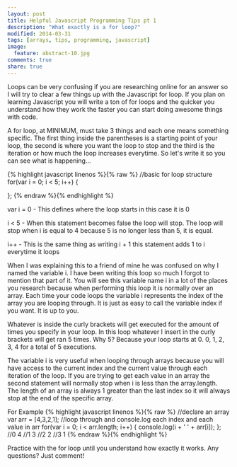 ```yaml
---
layout: post
title: Helpful Javascript Programming Tips pt 1
description: "What exactly is a for loop?"
modified: 2014-03-31
tags: [arrays, tips, programming, javascript]
image:
  feature: abstract-10.jpg
comments: true
share: true
---
```


Loops can be very confusing if you are researching online for an answer so I will try to clear a few things up with the Javascript for loop. If you plan on learning Javascript you will write a ton of for loops and the quicker you understand how they work the faster you can start doing awesome things with code.

A for loop, at MINIMUM, must take 3 things and each one means something specific. The first thing inside the parentheses is a starting point of your loop, the second is where you want the loop to stop and the third is the iteration or how much the loop increases everytime. So let's write it so you can see what is happening...

{% highlight javascript linenos %}{% raw %}
//basic for loop structure
for(var i = 0; i < 5; i++) {

};
{% endraw %}{% endhighlight %}


var i = 0 - This defines where the loop starts in this case it is 0

i < 5 - When this statement becomes false the loop will stop. The loop will stop when i is equal to 4 because 5 is no longer less than 5, it is equal.

i++ - This is the same thing as writing i + 1 this statement adds 1 to i everytime it loops

When I was explaining this to a friend of mine he was confused on why I named the variable i. I have been writing this loop so much I forgot to mention that part of it. You will see this variable name i in a lot of the places you research because when performing this loop it is normally over an array. Each time your code loops the variable i represents the index of the array you are looping through. It is just as easy to call the variable index if you want. It is up to you.

Whatever is inside the curly brackets will get executed for the amount of times you specify in your loop. In this loop whatever I insert in the curly brackets will get ran 5 times. Why 5? Because your loop starts at 0. 0, 1, 2, 3, 4 for a total of 5 executions.

The variable i is very useful when looping through arrays because you will have access to the current index and the current value through each iteration of the loop. If you are trying to get each value in an array the second statement will normally stop when i is less than the array.length. The length of an array is always 1 greater than the last index so it will always stop at the end of the specific array.

For Example
{% highlight javascript linenos %}{% raw %}
//declare an array
var arr = [4,3,2,1];
//loop through and console.log each index and each value in arr
for(var i = 0; i < arr.length; i++) {
  console.log(i + ' ' + arr[i]);
};
//0 4
//1 3
//2 2
//3 1
{% endraw %}{% endhighlight %}

Practice with the for loop until you understand how exactly it works. Any questions? Just comment!




